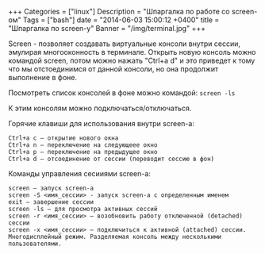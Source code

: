 +++
Categories = ["linux"]
Description = "Шпаргалка по работе со screen-ом"
Tags = ["bash"]
date = "2014-06-03 15:00:12 +0400"
title = "Шпаргалка по screen-у"
Banner = "/img/terminal.jpg"
+++

Screen - позволяет создавать виртуальные консоли внутри сессии, эмулирая многооконность в терминале. Открыть новую консоль можно командой screen, потом можно нажать
"Ctrl+a d" и это приведет к тому что мы отстоединимся от данной консоли, но она продолжит выполнение в фоне.

<!--more-->

Посмотреть список консолей в фоне можно командой: `screen -ls`

К этим консолям можно подключаться/отключаться.

Горячие клавиши для использования внутри screen-а:
```
Ctrl+a c – открытие нового окна
Ctrl+a n – переключение на следующеее окно
Ctrl+a p – переключение на предыдущее окно
Ctrl+a d – отсоединение от сессии (переводит сессию в фон)
```


Команды управления сесииями screen-а:
```
screen – запуск screen-а
screen -S <имя_сессии> - запуск screen-а с определенным именем
exit – завершение сессии
screen -ls – для просмотра активных сессий
screen -r <имя_сессии> – возобновить работу отключенной (detached) сессии
screen -x <имя_сессии> – подключиться к активной (attached) сессии. Многодисплейный режим. Разделяемая консоль между несколькими пользователями.
```

